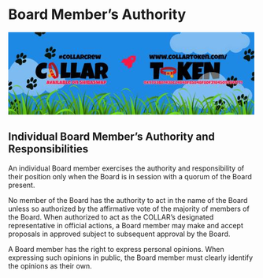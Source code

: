 # Board Member’s Authority

![](../../.gitbook/assets/1080x360.jpg)

## Individual Board Member’s Authority and Responsibilities

An individual Board member exercises the authority and responsibility of their position only when the Board is in session with a quorum of the Board present.

No member of the Board has the authority to act in the name of the Board unless so authorized by the affirmative vote of the majority of members of the Board. When authorized to act as the COLLAR’s designated representative in official actions, a Board member may make and accept proposals in approved subject to subsequent approval by the Board.

A Board member has the right to express personal opinions. When expressing such opinions in public, the Board member must clearly identify the opinions as their own.



